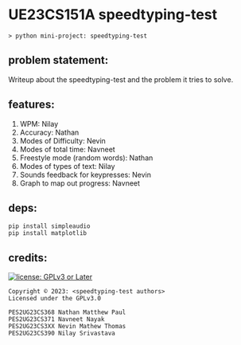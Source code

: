 # UE23CS151A speedtyping-test

``` text
> python mini-project: speedtyping-test
```

## problem statement:

Writeup about the speedtyping-test and the problem it tries to solve.

## features:

01. WPM: Nilay
02. Accuracy: Nathan
03. Modes of Difficulty: Nevin
04. Modes of total time: Navneet
05. Freestyle mode (random words): Nathan
06. Modes of types of text: Nilay
07. Sounds feedback for keypresses: Nevin
08. Graph to map out progress: Navneet

## deps:

```
pip install simpleaudio
pip install matplotlib
```

## credits:

[![license: GPLv3 or Later](https://polarhive.net/assets/badges/gpl-3.svg)](https://www.gnu.org/licenses/gpl-3.0.txt)

```
Copyright © 2023: <speedtyping-test authors>
Licensed under the GPLv3.0

PES2UG23CS368 Nathan Matthew Paul
PES2UG23CS371 Navneet Nayak
PES2UG23CS3XX Nevin Mathew Thomas
PES2UG23CS390 Nilay Srivastava
```
